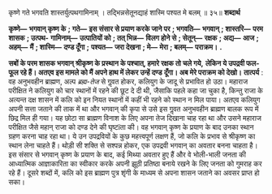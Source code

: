  

कृष्णे गते भगवति शास्तर्युत्पथगामिनाम् । तद्भिन्नसेतूनद्याहं शास्मि पश्यत मे बलम् ॥ ३५॥ **शब्दार्थ** 

**कृष्णे—** **भगवान् कृष्ण के** **; गते—** **इस संसार से प्रयाण करके जाने पर** **; भगवति—** **भगवान्** **; शास्तरि—** **परम शासक** **; उत्पथ-** **गामिनाम्—** **उत्पातियों को** **; तत् भिन्न—** **विलग होने से** **; सेतून्—** **रक्षक** **; अद्य—** **आज** **; अहम्—** **मैं** **; शास्मि—** **दण्ड दूँगा** **;** **पश्यत—** **जरा देखना** **; मे—** **मेरा** **; बलम्—** **पराक्रम।** **.** 

**सबों के परम शासक भगवान् श्रीकृष्ण के प्रस्थान के पश्चात्, हमारे रक्षक तो चले गये,** **लेकिन ये उपद्रवी फल-फूल रहे हैं। अतएव इस मामले को मैं अपने हाथ में लेकर उन्हें दण्ड** **दूँगा। अब मेरे पराक्रम को देखो।** **तात्पर्य** : वह अनुभवहीन ब्राह्मण, अल्प *ब्रह्म-तेज* से गॢवत होकर, कलियुग के जादू से प्रभावित हो उठा। महाराज परीक्षित ने कलियुग को चार स्थानों में रहने की छूट दे दी थी, जैसाकि पहले कहा जा चुका है, किन्तु राजा के अत्यन्त दक्ष शासन में कलि को इन नियत स्थानों में कहीं भी रहने को स्थान न मिल पाया। अतएव कलियुग अपनी सत्ता जताने की ताक में था और भगवान् की कृपा से उसे इस गॢवत अनुभवहीन ब्राह्मण बालक रूप में छिद्र मिल ही गया। यह छोटा सा ब्राह्मण विनाश के लिए अपना तेज दिखाना चाह रहा था और उसने महाराज परीक्षित जैसे महान् राजा को दण्ड देने की घृष्टïता की। वह भगवान् कृष्ण के प्रयाण के बाद उनका स्थान ग्रहण करना चाह रहा था। ये उन उपद्रवियों के कुछ महत्त्वपूर्ण लक्षण हैं, जो कलि के प्रभाव से श्रीकृष्ण का स्थान लेना चाहते हैं। थोड़ी सी शक्ति से सश्पन्न होकर, एक उपद्रवी भगवान् का अवतार बनना चाहता है। इस संसार से भगवान् कृष्ण के प्रयाण के बाद, कई मिथ्या अवतार हुए हैं और वे भोली-भाली जनता की आध्यात्मिक आज्ञाकारिता का स्वीकार करके अपनी झूठी प्रतिष्ठा बनाये रखने के लिए जनता को गुमराह कर रहे हैं। दूसरे शब्दों में, कलि को इस ब्राह्मण पुत्र शृंगी के माध्यम से अपना शासन जताने का अवसर प्राप्त हो सका। 